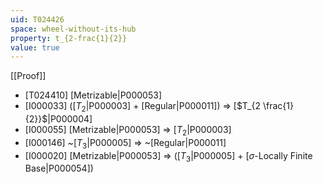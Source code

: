 ```yaml
---
uid: T024426
space: wheel-without-its-hub
property: t_{2-frac{1}{2}}
value: true
---
```

[[Proof]]

* [T024410] [Metrizable|P000053]
* [I000033] ([$T_2$|P000003] + [Regular|P000011]) => [$T_{2 \frac{1}{2}}$|P000004]
* [I000055] [Metrizable|P000053] => [$T_2$|P000003]
* [I000146] ~[$T_3$|P000005] => ~[Regular|P000011]
* [I000020] [Metrizable|P000053] => ([$T_3$|P000005] + [$\sigma$-Locally Finite Base|P000054])

